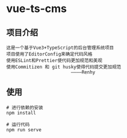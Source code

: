 # vue-ts-cms

## 项目介绍
    这是一个基于Vue3+TypeScript的后台管理系统项目
    项目使用了EditorConfig来确定代码风格
    使用ESLint和Prettier使代码更加规范和美观
    使用Commitizen 和 git husky使得代码提交更加规范
                            ————Renhy

## 使用

```shell
# 进行依赖的安装
npm install
```

```shell
# 运行代码
npm run serve
```

